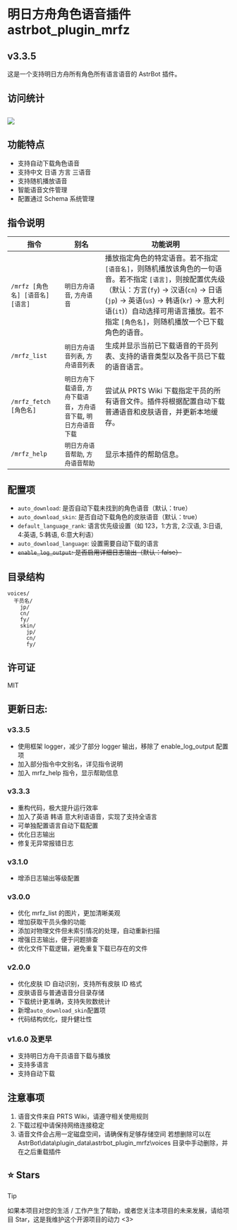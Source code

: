# 明日方舟角色语音插件 astrbot_plugin_mrfz

## v3.3.5

这是一个支持明日方舟所有角色所有语言语音的 AstrBot 插件。

## 访问统计

## <a href="https://count.getloli.com/"><img src="https://count.getloli.com/get/@:astrbot_plugin_mrfz?theme=rule34"></a>

## 功能特点

- 支持自动下载角色语音
- 支持中文 日语 方言 三语音
- 支持随机播放语音
- 智能语音文件管理
- 配置通过 Schema 系统管理

## 指令说明

| 指令                             | 别名                                                                   | 功能说明                                                                                                                                                                                                                                                                            |
| -------------------------------- | ---------------------------------------------------------------------- | ----------------------------------------------------------------------------------------------------------------------------------------------------------------------------------------------------------------------------------------------------------------------------------- |
| `/mrfz [角色名] [语音名] [语言]` | `明日方舟语音`, `方舟语音`                                             | 播放指定角色的特定语音。若不指定 `[语音名]`，则随机播放该角色的一句语音。若不指定 `[语言]`，则按配置优先级（默认：方言(`fy`) -> 汉语(`cn`) -> 日语(`jp`) -> 英语(`us`) -> 韩语(`kr`) -> 意大利语(`it`)）自动选择可用语言播放。若不指定 `[角色名]`，则随机播放一个已下载角色的语音。 |
| `/mrfz_list`                     | `明日方舟语音列表`, `方舟语音列表`                                     | 生成并显示当前已下载语音的干员列表、支持的语音类型以及各干员已下载的语音语言。                                                                                                                                                                                                      |
| `/mrfz_fetch [角色名]`           | `明日方舟下载语音`, `方舟下载语音`，`方舟语音下载`, `明日方舟语音下载` | 尝试从 PRTS Wiki 下载指定干员的所有语音文件。插件将根据配置自动下载普通语音和皮肤语音，并更新本地缓存。                                                                                                                                                                             |
| `/mrfz_help`                     | `明日方舟语音帮助`, `方舟语音帮助`                                     | 显示本插件的帮助信息。                                                                                                                                                                                                                                                              |

## 配置项

- `auto_download`: 是否自动下载未找到的角色语音（默认：true）
- `auto_download_skin`: 是否自动下载角色的皮肤语音（默认：true）
- `default_language_rank`: 语言优先级设置（如 123，1:方言, 2:汉语, 3:日语, 4:英语, 5:韩语, 6:意大利语）
- `auto_download_language`: 设置需要自动下载的语言
- ~~`enable_log_output`: 是否启用详细日志输出（默认：false）~~

## 目录结构

```
voices/
  干员名/
    jp/
    cn/
    fy/
    skin/
      jp/
      cn/
      fy/
```

## 许可证

MIT

## 更新日志:

### v3.3.5

- 使用框架 logger，减少了部分 logger 输出，移除了 enable_log_output 配置项
- 加入部分指令中文别名，详见指令说明
- 加入 mrfz_help 指令，显示帮助信息

### v3.3.3

- 重构代码，极大提升运行效率
- 加入了英语 韩语 意大利语语音，实现了支持全语言
- 可单独配置语言自动下载配置
- 优化日志输出
- 修复无异常报错日志

### v3.1.0

- 增添日志输出等级配置

### v3.0.0

- 优化 mrfz_list 的图片，更加清晰美观
- 增加获取干员头像的功能
- 添加对物理文件但未索引情况的处理，自动重新扫描
- 增强日志输出，便于问题排查
- 优化文件下载逻辑，避免重复下载已存在的文件

### v2.0.0

- 优化皮肤 ID 自动识别，支持所有皮肤 ID 格式
- 皮肤语音与普通语音分目录存储
- 下载统计更准确，支持失败数统计
- 新增`auto_download_skin`配置项
- 代码结构优化，提升健壮性

### v1.6.0 及更早

- 支持明日方舟干员语音下载与播放
- 支持多语言
- 支持自动下载

## 注意事项

1. 语音文件来自 PRTS Wiki，请遵守相关使用规则
2. 下载过程中请保持网络连接稳定
3. 语音文件会占用一定磁盘空间，请确保有足够存储空间
   若想删除可以在 AstrBot\data\plugin_data\astrbot_plugin_mrfz\voices 目录中手动删除，并在之后重载插件

## ⭐ Stars

> [!TIP]
> 如果本项目对您的生活 / 工作产生了帮助，或者您关注本项目的未来发展，请给项目 Star，这是我维护这个开源项目的动力 <3>
